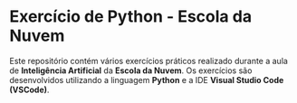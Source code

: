 # Exercício de Python - Escola da Nuvem

Este repositório contém vários exercícios práticos realizado durante a aula de **Inteligência Artificial** da **Escola da Nuvem**. Os exercícios são desenvolvidos utilizando a linguagem **Python** e a IDE **Visual Studio Code (VSCode)**.
